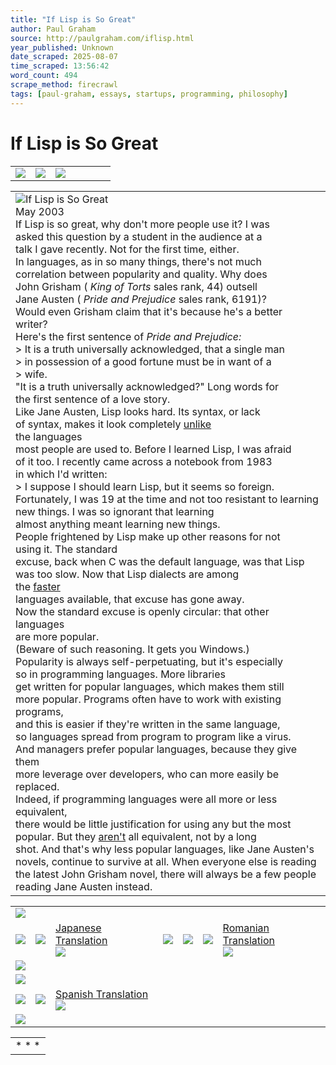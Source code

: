 ```yaml
---
title: "If Lisp is So Great"
author: Paul Graham
source: http://paulgraham.com/iflisp.html
year_published: Unknown
date_scraped: 2025-08-07
time_scraped: 13:56:42
word_count: 494
scrape_method: firecrawl
tags: [paul-graham, essays, startups, programming, philosophy]
---
```


# If Lisp is So Great

|     |     |     |     |     |     |     |
| --- | --- | --- | --- | --- | --- | --- |
| ![](https://s.turbifycdn.com/aah/paulgraham/essays-5.gif) | ![](https://sep.turbifycdn.com/ca/Img/trans_1x1.gif) | [![](https://s.turbifycdn.com/aah/paulgraham/essays-6.gif)](https://paulgraham.com/index.html)

|     |
| --- |
| ![If Lisp is So Great](https://s.turbifycdn.com/aah/paulgraham/if-lisp-is-so-great-2.gif)<br>May 2003<br>If Lisp is so great, why don't more people use it? I was <br>asked this question by a student in the audience at a <br>talk I gave recently. Not for the first time, either.<br>In languages, as in so many things, there's not much <br>correlation between popularity and quality. Why does <br>John Grisham ( _King of Torts_ sales rank, 44) outsell<br>Jane Austen ( _Pride and Prejudice_ sales rank, 6191)?<br>Would even Grisham claim that it's because he's a better<br>writer?<br>Here's the first sentence of _Pride and Prejudice:_<br>> It is a truth universally acknowledged, that a single man <br>> in possession of a good fortune must be in want of a<br>> wife.<br>"It is a truth universally acknowledged?" Long words for<br>the first sentence of a love story.<br>Like Jane Austen, Lisp looks hard. Its syntax, or lack<br>of syntax, makes it look completely [unlike](https://sep.turbifycdn.com/ty/cdn/paulgraham/acl2.lisp?t=1688221954&) <br>the languages<br>most people are used to. Before I learned Lisp, I was afraid<br>of it too. I recently came across a notebook from 1983<br>in which I'd written:<br>> I suppose I should learn Lisp, but it seems so foreign.<br>Fortunately, I was 19 at the time and not too resistant to learning<br>new things. I was so ignorant that learning<br>almost anything meant learning new things.<br>People frightened by Lisp make up other reasons for not<br>using it. The standard<br>excuse, back when C was the default language, was that Lisp<br>was too slow. Now that Lisp dialects are among<br>the [faster](http://shootout.alioth.debian.org/benchmark.php?test=nestedloop&lang=all&sort=cpu)<br>languages available, that excuse has gone away.<br>Now the standard excuse is openly circular: that other languages<br>are more popular.<br>(Beware of such reasoning. It gets you Windows.)<br>Popularity is always self-perpetuating, but it's especially<br>so in programming languages. More libraries<br>get written for popular languages, which makes them still<br>more popular. Programs often have to work with existing programs,<br>and this is easier if they're written in the same language,<br>so languages spread from program to program like a virus.<br>And managers prefer popular languages, because they give them <br>more leverage over developers, who can more easily be replaced.<br>Indeed, if programming languages were all more or less equivalent,<br>there would be little justification for using any but the most<br>popular. But they [aren't](https://paulgraham.com/icad.html) all equivalent, not by a long<br>shot. And that's why less popular languages, like Jane Austen's <br>novels, continue to survive at all. When everyone else is reading <br>the latest John Grisham novel, there will always be a few people <br>reading Jane Austen instead. |

|     |     |     |     |     |     |     |
| --- | --- | --- | --- | --- | --- | --- |
| ![](https://sep.turbifycdn.com/ca/Img/trans_1x1.gif) |
| ![](https://s.turbifycdn.com/aah/paulgraham/serious-2.gif) | ![](https://sep.turbifycdn.com/ca/Img/trans_1x1.gif) | [Japanese Translation](http://www.shiro.dreamhost.com/scheme/trans/iflisp-j.html)<br>![](https://sep.turbifycdn.com/ca/Img/trans_1x1.gif) | ![](https://sep.turbifycdn.com/ca/Img/trans_1x1.gif) | ![](https://s.turbifycdn.com/aah/paulgraham/serious-2.gif) | ![](https://sep.turbifycdn.com/ca/Img/trans_1x1.gif) | [Romanian Translation](http://ro.goobix.com/pg/iflisp/)<br>![](https://sep.turbifycdn.com/ca/Img/trans_1x1.gif) |
| ![](https://sep.turbifycdn.com/ca/Img/trans_1x1.gif) |
| ![](https://sep.turbifycdn.com/ca/Img/trans_1x1.gif) |
| ![](https://s.turbifycdn.com/aah/paulgraham/serious-2.gif) | ![](https://sep.turbifycdn.com/ca/Img/trans_1x1.gif) | [Spanish Translation](http://cibercalli.com/erick/hackingnews/lispnews/si-lisp-es-tan-grandioso)<br>![](https://sep.turbifycdn.com/ca/Img/trans_1x1.gif) |
| ![](https://sep.turbifycdn.com/ca/Img/trans_1x1.gif) |

|     |
| --- |
| * * * | |
